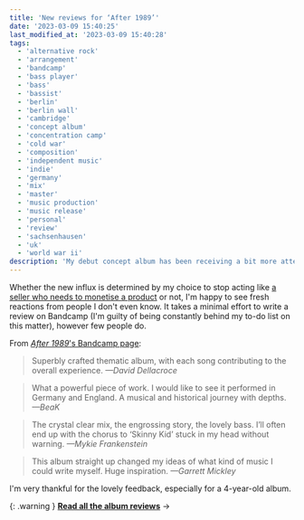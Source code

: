 ```yaml
---
title: 'New reviews for ‘After 1989’'
date: '2023-03-09 15:40:25'
last_modified_at: '2023-03-09 15:40:28'
tags:
  - 'alternative rock'
  - 'arrangement'
  - 'bandcamp'
  - 'bass player'
  - 'bass'
  - 'bassist'
  - 'berlin'
  - 'berlin wall'
  - 'cambridge'
  - 'concept album'
  - 'concentration camp'
  - 'cold war'
  - 'composition'
  - 'independent music'
  - 'indie'
  - 'germany'
  - 'mix'
  - 'master'
  - 'music production'
  - 'music release'
  - 'personal'
  - 'review'
  - 'sachsenhausen'
  - 'uk'
  - 'world war ii'
description: 'My debut concept album has been receiving a bit more attention recently, especially after I stopped trying to sell it.'
---
```

Whether the new influx is determined by my choice to stop acting like [a seller who needs to monetise a product](/blog/de-brand/) or not, I'm happy to see fresh reactions from people I don't even know. It takes a minimal effort to write a review on Bandcamp (I'm guilty of being constantly behind my to-do list on this matter), however few people do.

From [_After 1989_'s Bandcamp page](https://minutestomidnight.bandcamp.com/album/after-1989-a-trip-to-freedom):

> Superbly crafted thematic album, with each song contributing to the overall experience. 
<cite>—David Dellacroce</cite>

> What a powerful piece of work. I would like to see it performed in Germany and England.
A musical and historical journey with depths.
<cite>—BeaK</cite>

> The crystal clear mix, the engrossing story, the lovely bass. I’ll often end up with the chorus to ‘Skinny Kid’ stuck in my head without warning.
<cite>—Mykie Frankenstein</cite>

> This album straight up changed my ideas of what kind of music I could write myself. Huge inspiration. 
<cite>—Garrett Mickley</cite>

I'm very thankful for the lovely feedback, especially for a 4-year-old album.

{: .warning }
[**Read all the album reviews**](/work/music/after-1989-reviews/)&nbsp;→